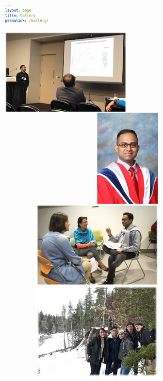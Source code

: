 ```yaml
---
layout: page
title: Gallery
permalink: /Gallery/
---
```

<div style="text-align: right"><img src="/images/Edmonton1.png" width="400" align="left"/></div> <div style="text-align: right"><img src="/images/Prince_Conv1.jpg" height="300" align="centre"/></div> <div><img src="/images/Logic1.jpg" width="400" align="right"/></div> 

<div style="text-align: right"><img src="/images/Volcano1.jpg" width="400" align="centre"/>
